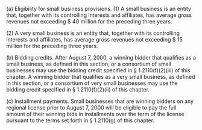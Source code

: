 (a) Eligibility for small business provisions. (1) A small business is an entity that, together with its controlling interests and affiliates, has average gross revenues not exceeding $ 40 million for the preceding three years.

(2) A very small business is an entity that, together with its controlling interests and affiliates, has average gross revenues not exceeding $ 15 million for the preceding three years.

(b) Bidding credits. After August 7, 2000, a winning bidder that qualifies as a small business, as defined in this section, or a consortium of small businesses may use the bidding credit specified in § 1.2110(f)(2)(iii) of this chapter. A winning bidder that qualifies as a very small business, as defined in this section, or a consortium of very small businesses may use the bidding credit specified in § 1.2110(f)(2)(ii) of this chapter.

(c) Installment payments. Small businesses that are winning bidders on any regional license prior to August 7, 2000 will be eligible to pay the full amount of their winning bids in installments over the term of the license pursuant to the terms set forth in § 1.2110(g) of this chapter.

